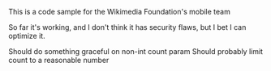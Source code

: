 This is a code sample for the Wikimedia Foundation's mobile team

So far it's working, and I don't think it has security flaws, 
but I bet I can optimize it.

Should do something graceful on non-int count param
Should probably limit count to a reasonable number

